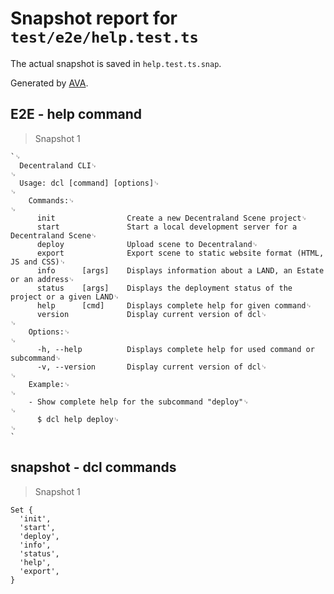 # Snapshot report for `test/e2e/help.test.ts`

The actual snapshot is saved in `help.test.ts.snap`.

Generated by [AVA](https://ava.li).

## E2E - help command

> Snapshot 1

    `␊
      Decentraland CLI␊
    ␊
      Usage: dcl [command] [options]␊
    ␊
        Commands:␊
    ␊
          init                Create a new Decentraland Scene project␊
          start               Start a local development server for a Decentraland Scene␊
          deploy              Upload scene to Decentraland␊
          export              Export scene to static website format (HTML, JS and CSS)␊
          info      [args]    Displays information about a LAND, an Estate or an address␊
          status    [args]    Displays the deployment status of the project or a given LAND␊
          help      [cmd]     Displays complete help for given command␊
          version             Display current version of dcl␊
    ␊
        Options:␊
    ␊
          -h, --help          Displays complete help for used command or subcommand␊
          -v, --version       Display current version of dcl␊
    ␊
        Example:␊
    ␊
        - Show complete help for the subcommand "deploy"␊
    ␊
          $ dcl help deploy␊
    ␊
    `

## snapshot - dcl commands

> Snapshot 1

    Set {
      'init',
      'start',
      'deploy',
      'info',
      'status',
      'help',
      'export',
    }
